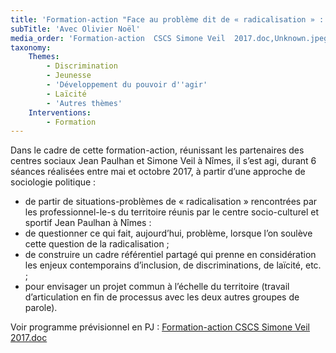 ```yaml
---
title: 'Formation-action "Face au problème dit de « radicalisation » : les enjeux de professionnalité pour faire société commune dans une société diverse"'
subTitle: 'Avec Olivier Noël'
media_order: 'Formation-action  CSCS Simone Veil  2017.doc,Unknown.jpeg'
taxonomy:
    Themes:
        - Discrimination
        - Jeunesse
        - 'Développement du pouvoir d''agir'
        - Laïcité
        - 'Autres thèmes'
    Interventions:
        - Formation
---
```


Dans le cadre de cette formation-action, réunissant les partenaires des centres sociaux Jean Paulhan et Simone Veil à Nîmes, il s’est agi, durant 6 séances réalisées entre mai et octobre 2017, à partir d’une approche de sociologie politique :
-	de partir de situations-problèmes de « radicalisation » rencontrées par les professionnel-le-s du territoire réunis par le centre socio-culturel et sportif Jean Paulhan à Nîmes : 
-	de questionner ce qui fait, aujourd’hui, problème, lorsque l’on soulève cette question de la radicalisation ;
-	de construire un cadre référentiel partagé qui prenne en considération les enjeux contemporains d’inclusion, de discriminations, de laïcité, etc. ;
-	pour envisager un projet commun à l’échelle du territoire (travail d’articulation en fin de processus avec les deux autres groupes de parole).

Voir programme prévisionnel en PJ : [Formation-action  CSCS Simone Veil  2017.doc](Formation-action%20%20CSCS%20Simone%20Veil%20%202017.doc)
